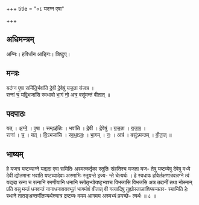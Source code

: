 +++
title = "०८ यदग्न एषा"

+++
## अधिमन्त्रम्
अग्निः। हविर्धान आङ्गिः। त्रिष्टुप्।

## मन्त्रः
यद॑ग्न ए॒षा समि॑ति॒र्भवा॑ति दे॒वी दे॒वेषु॑ यज॒ता य॑जत्र ।  
रत्ना॑ च॒ यद्वि॒भजा॑सि स्वधावो भा॒गं नो॒ अत्र॒ वसु॑मन्तं वीतात् ॥

## पदपाठः
यत् । अ॒ग्ने॒ । ए॒षा । सम्ऽइ॑तिः । भवा॑ति । दे॒वी । दे॒वेषु॑ । य॒ज॒ता । य॒ज॒त्र॒ ।  
रत्ना॑ । च॒ । यत् । वि॒ऽभजा॑सि । स्व॒धा॒ऽवः॒ । भा॒गम् । नः॒ । अत्र॑ । वसु॑ऽमन्तम् । वी॒ता॒त् ॥

## भाष्यम्
हे यजत्र यष्टव्याग्ने यद्यदा एषा समितिः अस्मत्कर्तृका स्तुतिः संहतिश्च यजता यज- तेषु यष्टव्येषु देवेषु मध्ये देवी द्योतमाना भवाति यष्टव्यादेवाः अस्माभिः स्तूयन्ते इज्य- न्ते चेत्यर्थः । हे स्वधावः हविर्लक्षणान्नवन्नग्ने त्वं यद्यदा रत्ना च रत्नानि रमणीयानि धनानि स्तोतृभ्योयष्टृभ्यश्च विभजासि विभजसि अत्र तदानीं तथा नोस्मान् प्रति वसु मन्तं धनवन्तं नानाधनावयवभूतं भागमंशं वीतात् वी गत्यादिषु तुह्योस्ताङाशिष्यन्यतर- स्यामिति हेः स्थाने तातङ्अन्तर्णीतण्यर्थश्चात्र द्रष्टव्यः वयय आगमय अस्मभ्यं प्रयच्छे- त्यर्थः ॥ ८ ॥